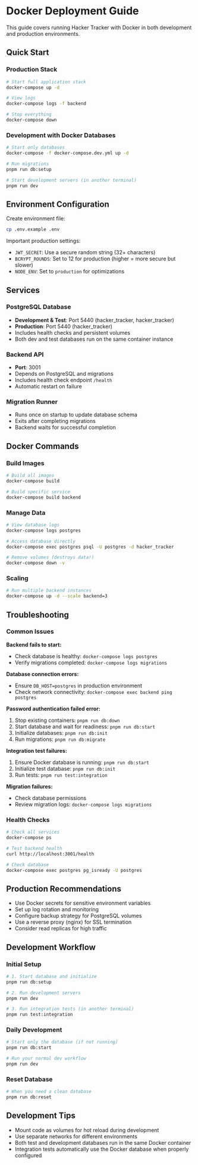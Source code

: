 # Docker Deployment Guide

This guide covers running Hacker Tracker with Docker in both development and production environments.

## Quick Start

### Production Stack

```bash
# Start full application stack
docker-compose up -d

# View logs
docker-compose logs -f backend

# Stop everything
docker-compose down
```

### Development with Docker Databases

```bash
# Start only databases
docker-compose -f docker-compose.dev.yml up -d

# Run migrations
pnpm run db:setup

# Start development servers (in another terminal)
pnpm run dev
```

## Environment Configuration

Create environment file:

```bash
cp .env.example .env
```

Important production settings:

- `JWT_SECRET`: Use a secure random string (32+ characters)
- `BCRYPT_ROUNDS`: Set to 12 for production (higher = more secure but slower)
- `NODE_ENV`: Set to `production` for optimizations

## Services

### PostgreSQL Database

- **Development & Test**: Port 5440 (hacker_tracker, hacker_tracker)
- **Production**: Port 5440 (hacker_tracker)
- Includes health checks and persistent volumes
- Both dev and test databases run on the same container instance

### Backend API

- **Port**: 3001
- Depends on PostgreSQL and migrations
- Includes health check endpoint `/health`
- Automatic restart on failure

### Migration Runner

- Runs once on startup to update database schema
- Exits after completing migrations
- Backend waits for successful completion

## Docker Commands

### Build Images

```bash
# Build all images
docker-compose build

# Build specific service
docker-compose build backend
```

### Manage Data

```bash
# View database logs
docker-compose logs postgres

# Access database directly
docker-compose exec postgres psql -U postgres -d hacker_tracker

# Remove volumes (destroys data!)
docker-compose down -v
```

### Scaling

```bash
# Run multiple backend instances
docker-compose up -d --scale backend=3
```

## Troubleshooting

### Common Issues

**Backend fails to start:**

- Check database is healthy: `docker-compose logs postgres`
- Verify migrations completed: `docker-compose logs migrations`

**Database connection errors:**

- Ensure `DB_HOST=postgres` in production environment
- Check network connectivity: `docker-compose exec backend ping postgres`

**Password authentication failed error:**

1. Stop existing containers: `pnpm run db:down`
2. Start database and wait for readiness: `pnpm run db:start`
3. Initialize databases: `pnpm run db:init`
4. Run migrations: `pnpm run db:migrate`

**Integration test failures:**

1. Ensure Docker database is running: `pnpm run db:start`
2. Initialize test database: `pnpm run db:init`
3. Run tests: `pnpm run test:integration`

**Migration failures:**

- Check database permissions
- Review migration logs: `docker-compose logs migrations`

### Health Checks

```bash
# Check all services
docker-compose ps

# Test backend health
curl http://localhost:3001/health

# Check database
docker-compose exec postgres pg_isready -U postgres
```

## Production Recommendations

- Use Docker secrets for sensitive environment variables
- Set up log rotation and monitoring
- Configure backup strategy for PostgreSQL volumes
- Use a reverse proxy (nginx) for SSL termination
- Consider read replicas for high traffic

## Development Workflow

### Initial Setup

```bash
# 1. Start database and initialize
pnpm run db:setup

# 2. Run development servers
pnpm run dev

# 3. Run integration tests (in another terminal)
pnpm run test:integration
```

### Daily Development

```bash
# Start only the database (if not running)
pnpm run db:start

# Run your normal dev workflow
pnpm run dev
```

### Reset Database

```bash
# When you need a clean database
pnpm run db:reset
```

## Development Tips

- Mount code as volumes for hot reload during development
- Use separate networks for different environments
- Both test and development databases run in the same Docker container
- Integration tests automatically use the Docker database when properly configured
